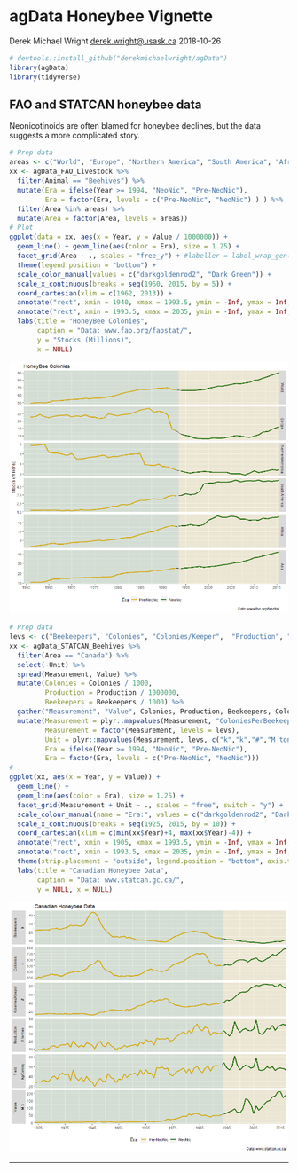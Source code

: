 agData Honeybee Vignette
================
Derek Michael Wright <derek.wright@usask.ca>
2018-10-26

``` r
# devtools::install_github("derekmichaelwright/agData")
library(agData)
library(tidyverse)
```

FAO and STATCAN honeybee data
-----------------------------

Neonicotinoids are often blamed for honeybee declines, but the data suggests a more complicated story.

``` r
# Prep data
areas <- c("World", "Europe", "Northern America", "South America", "Africa", "Asia")
xx <- agData_FAO_Livestock %>% 
  filter(Animal == "Beehives") %>%
  mutate(Era = ifelse(Year >= 1994, "NeoNic", "Pre-NeoNic"),
         Era = factor(Era, levels = c("Pre-NeoNic", "NeoNic") ) ) %>%
  filter(Area %in% areas) %>% 
  mutate(Area = factor(Area, levels = areas))
# Plot
ggplot(data = xx, aes(x = Year, y = Value / 1000000)) + 
  geom_line() + geom_line(aes(color = Era), size = 1.25) +
  facet_grid(Area ~ ., scales = "free_y") + #labeller = label_wrap_gen(width = 10)
  theme(legend.position = "bottom") +
  scale_color_manual(values = c("darkgoldenrod2", "Dark Green")) +
  scale_x_continuous(breaks = seq(1960, 2015, by = 5)) + 
  coord_cartesian(xlim = c(1962, 2013)) +
  annotate("rect", xmin = 1940, xmax = 1993.5, ymin = -Inf, ymax = Inf, fill = "Dark Green",     alpha = 0.1) +
  annotate("rect", xmin = 1993.5, xmax = 2035, ymin = -Inf, ymax = Inf, fill = "darkgoldenrod2", alpha = 0.1) +
  labs(title = "HoneyBee Colonies",
       caption = "Data: www.fao.org/faostat/",
       y = "Stocks (Millions)",
       x = NULL)
```

![](agDataVignette_Honeybees_files/figure-markdown_github/unnamed-chunk-2-1.png)

``` r
# Prep data
levs <- c("Beekeepers", "Colonies", "Colonies/Keeper",  "Production", "Yield", "Value")
xx <- agData_STATCAN_Beehives %>%
  filter(Area == "Canada") %>%
  select(-Unit) %>% 
  spread(Measurement, Value) %>%
  mutate(Colonies = Colonies / 1000,
         Production = Production / 1000000,
         Beekeepers = Beekeepers / 1000) %>% 
  gather("Measurement", "Value", Colonies, Production, Beekeepers, ColoniesPerBeekeeper, Yield, Value) %>%
  mutate(Measurement = plyr::mapvalues(Measurement, "ColoniesPerBeekeeper", "Colonies/Keeper"),
         Measurement = factor(Measurement, levels = levs),
         Unit = plyr::mapvalues(Measurement, levs, c("k","k","#","M tonnes","kg/Colony","M $")),
         Era = ifelse(Year >= 1994, "NeoNic", "Pre-NeoNic"),
         Era = factor(Era, levels = c("Pre-NeoNic", "NeoNic")))
#
ggplot(xx, aes(x = Year, y = Value)) + 
  geom_line() + 
  geom_line(aes(color = Era), size = 1.25) +
  facet_grid(Measurement + Unit ~ ., scales = "free", switch = "y") +
  scale_colour_manual(name = "Era:", values = c("darkgoldenrod2", "Dark Green")) +
  scale_x_continuous(breaks = seq(1925, 2015, by = 10)) + 
  coord_cartesian(xlim = c(min(xx$Year)+4, max(xx$Year)-4)) +
  annotate("rect", xmin = 1905, xmax = 1993.5, ymin = -Inf, ymax = Inf, fill = "Dark Green",     alpha = 0.1) +
  annotate("rect", xmin = 1993.5, xmax = 2035, ymin = -Inf, ymax = Inf, fill = "darkgoldenrod2", alpha = 0.1) +
  theme(strip.placement = "outside", legend.position = "bottom", axis.title.y = element_text(hjust = 0)) + 
  labs(title = "Canadian Honeybee Data", 
       caption = "Data: www.statcan.gc.ca/",
       y = NULL, x = NULL)
```

![](agDataVignette_Honeybees_files/figure-markdown_github/unnamed-chunk-3-1.png)

------------------------------------------------------------------------
